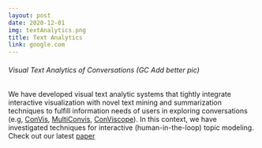 ```yaml
---
layout: post
date: 2020-12-01
img: textAnalytics.png
title: Text Analytics
link: google.com
---
```


###### Visual Text Analytics of Conversations (GC Add better pic)

We have developed visual text analytic systems that tightly integrate interactive visualization with novel text mining and summarization techniques to fulfill information needs of users in exploring conversations (e.g, [ConVis](https://vimeo.com/100082197), [MultiConvis](https://dl.acm.org/doi/10.1145/2856767.2856782), [ConViscope](https://arxiv.org/abs/2108.13514)). In this context, we have investigated techniques for interactive (human-in-the-loop) topic modeling. Check out our latest [paper](https://journals.sagepub.com/doi/abs/10.1177/1473871618757228)
